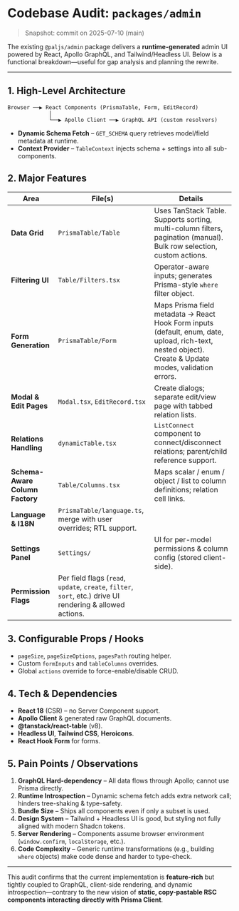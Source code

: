 # Codebase Audit: `packages/admin`

> Snapshot: commit on 2025-07-10 (main)

The existing `@paljs/admin` package delivers a **runtime-generated** admin UI powered by React, Apollo GraphQL, and Tailwind/Headless UI. Below is a functional breakdown—useful for gap analysis and planning the rewrite.

---

## 1. High-Level Architecture

```
Browser ──▶ React Components (PrismaTable, Form, EditRecord)
             │
             └──▶ Apollo Client ──▶ GraphQL API (custom resolvers)
```

* **Dynamic Schema Fetch** – `GET_SCHEMA` query retrieves model/field metadata at runtime.
* **Context Provider** – `TableContext` injects schema + settings into all sub-components.

## 2. Major Features

| Area | File(s) | Details |
|------|---------|---------|
| **Data Grid** | `PrismaTable/Table` | Uses TanStack Table. Supports sorting, multi-column filters, pagination (manual). Bulk row selection, custom actions. |
| **Filtering UI** | `Table/Filters.tsx` | Operator-aware inputs; generates Prisma-style `where` filter object. |
| **Form Generation** | `PrismaTable/Form` | Maps Prisma field metadata → React Hook Form inputs (default, enum, date, upload, rich-text, nested object). Create & Update modes, validation errors. |
| **Modal & Edit Pages** | `Modal.tsx`, `EditRecord.tsx` | Create dialogs; separate edit/view page with tabbed relation lists. |
| **Relations Handling** | `dynamicTable.tsx` | `ListConnect` component to connect/disconnect relations; parent/child reference support. |
| **Schema-Aware Column Factory** | `Table/Columns.tsx` | Maps scalar / enum / object / list to column definitions; relation cell links. |
| **Language & I18N** | `PrismaTable/language.ts`, merge with user overrides; RTL support. |
| **Settings Panel** | `Settings/` | UI for per-model permissions & column config (stored client-side). |
| **Permission Flags** | Per field flags (`read`, `update`, `create`, `filter`, `sort`, etc.) drive UI rendering & allowed actions. |

## 3. Configurable Props / Hooks

* `pageSize`, `pageSizeOptions`, `pagesPath` routing helper.
* Custom `formInputs` and `tableColumns` overrides.
* Global `actions` override to force-enable/disable CRUD.

## 4. Tech & Dependencies

* **React 18** (CSR) – no Server Component support.
* **Apollo Client** & generated raw GraphQL documents.
* **@tanstack/react-table** (v8).
* **Headless UI**, **Tailwind CSS**, **Heroicons**.
* **React Hook Form** for forms.

## 5. Pain Points / Observations

1. **GraphQL Hard-dependency** – All data flows through Apollo; cannot use Prisma directly.
2. **Runtime Introspection** – Dynamic schema fetch adds extra network call; hinders tree-shaking & type-safety.
3. **Bundle Size** – Ships all components even if only a subset is used.
4. **Design System** – Tailwind + Headless UI is good, but styling not fully aligned with modern Shadcn tokens.
5. **Server Rendering** – Components assume browser environment (`window.confirm`, `localStorage`, etc.).
6. **Code Complexity** – Generic runtime transformations (e.g., building `where` objects) make code dense and harder to type-check.

---

This audit confirms that the current implementation is **feature-rich** but tightly coupled to GraphQL, client-side rendering, and dynamic introspection—contrary to the new vision of **static, copy-pastable RSC components interacting directly with Prisma Client**. 